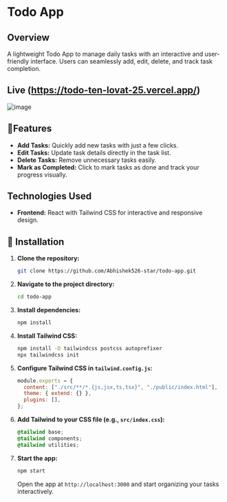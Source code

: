 # Todo App

## Overview
A lightweight Todo App to manage daily tasks with an interactive and user-friendly interface. Users can seamlessly add, edit, delete, and track task completion.
## Live (https://todo-ten-lovat-25.vercel.app/)
![image](https://github.com/user-attachments/assets/29c9eebb-8143-4c5e-a861-6c52e8076419)


## 🌟Features
- **Add Tasks:** Quickly add new tasks with just a few clicks.
- **Edit Tasks:** Update task details directly in the task list.
- **Delete Tasks:** Remove unnecessary tasks easily.
- **Mark as Completed:** Click to mark tasks as done and track your progress visually.


## Technologies Used
- **Frontend:** React with Tailwind CSS for interactive and responsive design.

##  🚀 Installation

1. **Clone the repository:**
   ```bash
   git clone https://github.com/Abhishek526-star/todo-app.git
   ```
2. **Navigate to the project directory:**
   ```bash
   cd todo-app
   ```
3. **Install dependencies:**
   ```bash
   npm install
   ```
4. **Install Tailwind CSS:**
   ```bash
   npm install -D tailwindcss postcss autoprefixer
   npx tailwindcss init
   ```
5. **Configure Tailwind CSS in `tailwind.config.js`:**
   ```javascript
   module.exports = {
     content: ["./src/**/*.{js,jsx,ts,tsx}", "./public/index.html"],
     theme: { extend: {} },
     plugins: [],
   };
   ```
6. **Add Tailwind to your CSS file (e.g., `src/index.css`):**
   ```css
   @tailwind base;
   @tailwind components;
   @tailwind utilities;
   ```
7. **Start the app:**
   ```bash
   npm start
   ```

   Open the app at `http://localhost:3000` and start organizing your tasks interactively.






